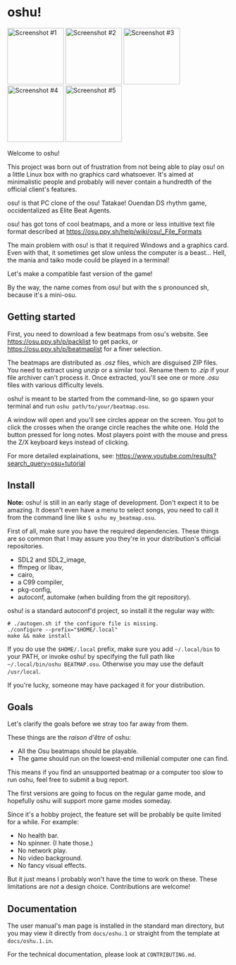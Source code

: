 oshu!
=====

<p float="right">
<img alt="Screenshot #1" src="https://www.mg0.fr/oshu/screenshots/1.5/96neko%20-%20Aimai%20Elegy.png" height="128px" />
<img alt="Screenshot #2" src="https://www.mg0.fr/oshu/screenshots/1.5/Feint%20-%20We%20Won't%20Be%20Alone%20(feat.%20Laura%20Brehm).png" height="128px" />
<img alt="Screenshot #3" src="https://www.mg0.fr/oshu/screenshots/1.5/Rita%20-%20Life%20goes%20on.png" height="128px" />
<img alt="Screenshot #4" src="https://www.mg0.fr/oshu/screenshots/1.5/TeddyLoid%20feat.%20Bonjour%20Suzuki%20-%20Pipo%20Password.png" height="128px" />
<img alt="Screenshot #5" src="https://www.mg0.fr/oshu/screenshots/1.5/Mastermind(xi+nora2r)%20-%20Dreadnought.png" height="128px" />
</p>

Welcome to oshu!

This project was born out of frustration from not being able to play osu! on a
little Linux box with no graphics card whatsoever.  It's aimed at minimalistic
people and probably will never contain a hundredth of the official client's
features.

osu! is that PC clone of the osu! Tatakae! Ouendan DS rhythm game,
occidentalized as Elite Beat Agents.

osu! has got tons of cool beatmaps, and a more or less intuitive text file
format described at https://osu.ppy.sh/help/wiki/osu!_File_Formats

The main problem with osu! is that it required Windows and a graphics card.
Even with that, it sometimes get slow unless the computer is a beast… Hell, the
mania and taiko mode could be played in a terminal!

Let's make a compatible fast version of the game!

By the way, the name comes from osu! but with the s pronounced sh, because it's
a mini-osu.


Getting started
---------------

First, you need to download a few beatmaps from osu's website.
See https://osu.ppy.sh/p/packlist to get packs, or
https://osu.ppy.sh/p/beatmaplist for a finer selection.

The beatmaps are distributed as *.osz* files, which are disguised ZIP files.
You need to extract using *unzip* or a similar tool. Rename them to *.zip* if
your file archiver can't process it. Once extracted, you'll see one or more
*.osu* files with various difficulty levels.

oshu! is meant to be started from the command-line, so go spawn your terminal
and run `oshu path/to/your/beatmap.osu`.

A window will open and you'll see circles appear on the screen. You got to
click the crosses when the orange circle reaches the white one. Hold the button
pressed for long notes. Most players point with the mouse and press the Z/X
keyboard keys instead of clicking.

For more detailed explainations, see:
https://www.youtube.com/results?search_query=osu+tutorial


Install
-------

**Note:** oshu! is still in an early stage of development. Don't expect it to
be amazing. It doesn't even have a menu to select songs, you need to call it
from the command line like `$ oshu my_beatmap.osu`.

First of all, make sure you have the required dependencies. These things are so
common that I may assure you they're in your distribution's official
repositories.

- SDL2 and SDL2_image,
- ffmpeg or libav,
- cairo,
- a C99 compiler,
- pkg-config,
- autoconf, automake (when building from the git repository).

oshu! is a standard autoconf'd project, so install it the regular way with:

	# ./autogen.sh if the configure file is missing.
	./configure --prefix="$HOME/.local"
	make && make install

If you do use the `$HOME/.local` prefix, make sure you add `~/.local/bin` to
your PATH, or invoke oshu! by specifying the full path like `~/.local/bin/oshu
BEATMAP.osu`. Otherwise you may use the default `/usr/local`.

If you're lucky, someone may have packaged it for your distribution.


Goals
-----

Let's clarify the goals before we stray too far away from them.

These things are the *raison d'être* of oshu:

- All the Osu beatmaps should be playable.
- The game should run on the lowest-end millenial computer one can find.

This means if you find an unsupported beatmap or a computer too slow to run
oshu, feel free to submit a bug report.

The first versions are going to focus on the regular game mode, and hopefully
oshu will support more game modes someday.

Since it's a hobby project, the feature set will be probably be quite limited
for a while. For example:

- No health bar.
- No spinner. (I hate those.)
- No network play.
- No video background.
- No fancy visual effects.

But it just means I probably won't have the time to work on these. These
limitations are *not* a design choice. Contributions are welcome!


Documentation
-------------

The user manual's man page is installed in the standard man directory, but you
may view it directly from `docs/oshu.1` or straight from the template at
`docs/oshu.1.in`.

For the technical documentation, please look at `CONTRIBUTING.md`.
